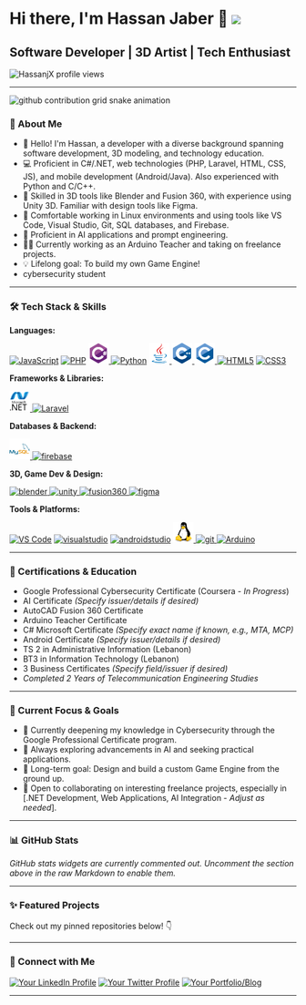 # Hi there, I'm Hassan Jaber 👋 <img src="https://media.giphy.com/media/hvRJCLFzcasrR4ia7z/giphy.gif" width="25px">

<!-- Optional: Replace the GIF above with another one or a static image banner -->
<!-- <img src="YOUR_BANNER_IMAGE_URL_HERE" alt="Banner Image"> -->

## Software Developer | 3D Artist | Tech Enthusiast

<p align="left"> <img src="https://komarev.com/ghpvc/?username=HassanjX&label=Profile%20views&color=0e75b6&style=flat" alt="HassanjX profile views" /> </p>

---

<picture>
  <source media="(prefers-color-scheme: dark)" srcset="https://raw.githubusercontent.com/HassanjX/HassanjX/output/github-contribution-grid-snake-dark.svg">
  <source media="(prefers-color-scheme: light)" srcset="https://raw.githubusercontent.com/HassanjX/HassanjX/output/github-contribution-grid-snake.svg">
  <img alt="github contribution grid snake animation" src="https://raw.githubusercontent.com/HassanjX/HassanjX/output/github-contribution-grid-snake.svg">
</picture>



### 🌱 About Me

*   👋 Hello! I'm Hassan, a developer with a diverse background spanning software development, 3D modeling, and technology education.
*   💻 Proficient in C#/.NET, web technologies (PHP, Laravel, HTML, CSS, JS), and mobile development (Android/Java). Also experienced with Python and C/C++.
*   🎨 Skilled in 3D tools like Blender and Fusion 360, with experience using Unity 3D. Familiar with design tools like Figma.
*   🔧 Comfortable working in Linux environments and using tools like VS Code, Visual Studio, Git, SQL databases, and Firebase.
*   🤖 Proficient in AI applications and prompt engineering.
*   👨‍🏫 Currently working as an Arduino Teacher and taking on freelance projects.
*   💡 Lifelong goal: To build my own Game Engine!
*    cybersecurity student 

---

### 🛠️ Tech Stack & Skills

**Languages:**
<p align="left">
  <a href="https://developer.mozilla.org/en-US/docs/Web/JavaScript" target="_blank" rel="noreferrer"><img src="https://raw.githubusercontent.com/danielcranney/readme-generator/main/public/icons/skills/javascript-colored.svg" width="36" height="36" alt="JavaScript" /></a>
  <a href="https://www.php.net/" target="_blank" rel="noreferrer"><img src="https://raw.githubusercontent.com/danielcranney/readme-generator/main/public/icons/skills/php-colored.svg" width="36" height="36" alt="PHP" /></a>
   <a href="https://docs.microsoft.com/en-us/dotnet/csharp/" target="_blank" rel="noreferrer"> <img src="https://raw.githubusercontent.com/devicons/devicon/master/icons/csharp/csharp-original.svg" alt="csharp" width="36" height="36"/> </a>
  <a href="https://www.python.org/" target="_blank" rel="noreferrer"><img src="https://raw.githubusercontent.com/danielcranney/readme-generator/main/public/icons/skills/python-colored.svg" width="36" height="36" alt="Python" /></a>
  <a href="https://www.java.com" target="_blank" rel="noreferrer"> <img src="https://raw.githubusercontent.com/devicons/devicon/master/icons/java/java-original.svg" alt="java" width="36" height="36"/> </a>
  <a href="https://en.wikipedia.org/wiki/C%2B%2B" target="_blank" rel="noreferrer"> <img src="https://raw.githubusercontent.com/devicons/devicon/master/icons/cplusplus/cplusplus-original.svg" alt="cplusplus" width="36" height="36"/> </a>
   <a href="https://en.wikipedia.org/wiki/C_(programming_language)" target="_blank" rel="noreferrer"> <img src="https://raw.githubusercontent.com/devicons/devicon/master/icons/c/c-original.svg" alt="c" width="36" height="36"/> </a>
  <a href="https://developer.mozilla.org/en-US/docs/Glossary/HTML5" target="_blank" rel="noreferrer"><img src="https://raw.githubusercontent.com/danielcranney/readme-generator/main/public/icons/skills/html5-colored.svg" width="36" height="36" alt="HTML5" /></a>
  <a href="https://www.w3.org/TR/CSS/#css" target="_blank" rel="noreferrer"><img src="https://raw.githubusercontent.com/danielcranney/readme-generator/main/public/icons/skills/css3-colored.svg" width="36" height="36" alt="CSS3" /></a>
</p>

**Frameworks & Libraries:**
<p align="left">
 <a href="https://dotnet.microsoft.com/" target="_blank" rel="noreferrer"> <img src="https://raw.githubusercontent.com/devicons/devicon/master/icons/dot-net/dot-net-original-wordmark.svg" alt="dotnet" width="36" height="36"/> </a>
  <a href="https://laravel.com/" target="_blank" rel="noreferrer"><img src="https://raw.githubusercontent.com/danielcranney/readme-generator/main/public/icons/skills/laravel-colored.svg" width="36" height="36" alt="Laravel" /></a>
</p>

**Databases & Backend:**
<p align="left">
  <a href="https://www.mysql.com/" target="_blank" rel="noreferrer"> <img src="https://raw.githubusercontent.com/devicons/devicon/master/icons/mysql/mysql-original-wordmark.svg" alt="mysql" width="36" height="36"/> </a>
   <a href="https://firebase.google.com/" target="_blank" rel="noreferrer"> <img src="https://www.vectorlogo.zone/logos/firebase/firebase-icon.svg" alt="firebase" width="36" height="36"/> </a>
  <!-- Add SQL icon if desired, generic one might be needed -->
</p>

**3D, Game Dev & Design:**
<p align="left">
  <a href="https://www.blender.org/" target="_blank" rel="noreferrer"> <img src="https://www.blender.org/wp-content/uploads/2020/07/blender_logo.png" alt="blender" width="36" height="36"/> </a>
  <a href="https://unity.com/" target="_blank" rel="noreferrer"> <img src="https://www.vectorlogo.zone/logos/unity3d/unity3d-icon.svg" alt="unity" width="36" height="36"/> </a>
  <a href="https://www.autodesk.com/products/fusion-360/overview" target="_blank" rel="noreferrer"> <img src="https://img.icons8.com/color/48/000000/autodesk-fusion-360.png" alt="fusion360" width="36" height="36"/> </a> <!-- Consider finding a better/SVG icon -->
  <a href="https://www.figma.com/" target="_blank" rel="noreferrer"> <img src="https://www.vectorlogo.zone/logos/figma/figma-icon.svg" alt="figma" width="36" height="36"/> </a>
</p>

**Tools & Platforms:**
<p align="left">
  <a href="https://code.visualstudio.com/" target="_blank" rel="noreferrer"><img src="https://raw.githubusercontent.com/danielcranney/readme-generator/main/public/icons/skills/visualstudiocode.svg" width="36" height="36" alt="VS Code" /></a>
  <a href="https://visualstudio.microsoft.com/" target="_blank" rel="noreferrer"> <img src="https://upload.wikimedia.org/wikipedia/commons/thumb/5/59/Visual_Studio_Icon_2019.svg/120px-Visual_Studio_Icon_2019.svg.png" alt="visualstudio" width="36" height="36"/></a> <!-- Needs better icon source -->
  <a href="https://developer.android.com/studio" target="_blank" rel="noreferrer"> <img src="https://developer.android.com/static/studio/images/new/android-studio-logo.svg" alt="androidstudio" width="36" height="36"/></a>
  <a href="https://www.linux.org/" target="_blank" rel="noreferrer"> <img src="https://raw.githubusercontent.com/devicons/devicon/master/icons/linux/linux-original.svg" alt="linux" width="36" height="36"/> </a>
  <a href="https://git-scm.com/" target="_blank" rel="noreferrer"> <img src="https://www.vectorlogo.zone/logos/git-scm/git-scm-icon.svg" alt="git" width="36" height="36"/> </a>
  <a href="https://www.arduino.cc/" target="_blank" rel="noreferrer"><img src="https://cdn.worldvectorlogo.com/logos/arduino-1.svg" width="36" height="36" alt="Arduino" /></a>
</p>

---

### 📜 Certifications & Education

*   Google Professional Cybersecurity Certificate (Coursera - *In Progress*)
*   AI Certificate *(Specify issuer/details if desired)*
*   AutoCAD Fusion 360 Certificate
*   Arduino Teacher Certificate
*   C# Microsoft Certificate *(Specify exact name if known, e.g., MTA, MCP)*
*   Android Certificate *(Specify issuer/details if desired)*
*   TS 2 in Administrative Information (Lebanon)
*   BT3 in Information Technology (Lebanon)
*   3 Business Certificates *(Specify field/issuer if desired)*
*   *Completed 2 Years of Telecommunication Engineering Studies*

---

### 🎯 Current Focus & Goals

*   🔭 Currently deepening my knowledge in Cybersecurity through the Google Professional Certificate program.
*   🌱 Always exploring advancements in AI and seeking practical applications.
*   🚀 Long-term goal: Design and build a custom Game Engine from the ground up.
*   👯 Open to collaborating on interesting freelance projects, especially in [.NET Development, Web Applications, AI Integration - *Adjust as needed*].

---

### 📊 GitHub Stats

<!-- Uncomment and customize the lines below to display your GitHub stats -->
<!-- You might need to grant permissions or use a different theme -->
<!--
<p align="center">
   <img align="center" src="https://github-readme-stats.vercel.app/api?username=HassanjX&show_icons=true&locale=en&theme=tokyonight" alt="HassanjX's GitHub Stats" />
   <img align="center" src="https://github-readme-streak-stats.herokuapp.com/?user=HassanjX&theme=tokyonight" alt="HassanjX's Contribution Streak" />
   <img align="center" src="https://github-readme-stats.vercel.app/api/top-langs?username=HassanjX&show_icons=true&locale=en&layout=compact&theme=tokyonight" alt="HassanjX's Top Languages" />
</p>
-->
<!-- Add a note here or remove if you don't want stats -->
*GitHub stats widgets are currently commented out. Uncomment the section above in the raw Markdown to enable them.*

---

### ✨ Featured Projects

<!-- GitHub automatically pins repositories you select. This section can highlight them -->
<!-- Or, manually add project links like this: -->
<!--
*   **[Project Title 1](https://github.com/HassanjX/YourRepo1)**: A brief description of the project.
*   **[Project Title 2](https://github.com/HassanjX/YourRepo2)**: Another cool project description.
-->
Check out my pinned repositories below! 👇

---

### 🤝 Connect with Me

<!-- Add your social links here! Replace '#' with your actual profile URLs -->
<p align="left">
<a href="https://linkedin.com/in/#YOUR_LINKEDIN" target="blank"><img align="center" src="https://raw.githubusercontent.com/rahuldkjain/github-profile-readme-generator/master/src/images/icons/Social/linked-in-alt.svg" alt="Your LinkedIn Profile" height="30" width="40" /></a>
<a href="https://twitter.com/#YOUR_TWITTER" target="blank"><img align="center" src="https://raw.githubusercontent.com/rahuldkjain/github-profile-readme-generator/master/src/images/icons/Social/twitter.svg" alt="Your Twitter Profile" height="30" width="40" /></a>
<a href="#YOUR_PORTFOLIO_OR_WEBSITE" target="blank"><img align="center" src="https://raw.githubusercontent.com/rahuldkjain/github-profile-readme-generator/master/src/images/icons/Social/rss.svg" alt="Your Portfolio/Blog" height="30" width="40" /></a>
<!-- Add other links like LeetCode, Stack Overflow, ArtStation etc. if you have them -->
</p>

<!-- Optional: Add your email -->
<!-- 📫 How to reach me: **your.email@example.com** -->

---
